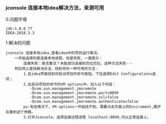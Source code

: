 ### jconsole 连接本地idea解决方法，亲测可用

0.问题环境
    
    jdk:1.8.0_77
    IDEA:2018.3.3

1.解决的问题
    
    jconsole 连接本地idea,查看idea中的项目运行情况。
        一开始选择的是连接本地进程，但是失败，一直提示：
            连接失败：是否重试？未能成功连接到巴拉巴拉，这种方法失败···   
        然后网上查找解决办法，找到另外一种可用的方法：
            1.在idea界面找到你启动项目的命令按钮，下拉选择Edit Configurations选项；
            2.在启动项目的命令的VM options中，加入以下内容：
               -Dcom.sun.management.jmxremote 
               -Dcom.sun.management.jmxremote.port=8099
               -Dcom.sun.management.jmxremote.ssl=false  
               -Dcom.sun.management.jmxremote.authenticate=false
            ps:有些情况下，VM options一开始找不到，需要点击页面上的Enviroment,展开后看到这个参数。
            3.打开Jconsole，选择连接远程进程 localhost:8099,可以正常连接上。       